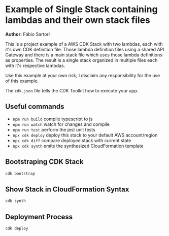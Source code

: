 # Example of Single Stack containing lambdas and their own stack files
**Author:** Fábio Sartori

This is a project example of a AWS CDK Stack with two lambdas, each with it's own CDK definition file.
Those lambda definition files using a shared API Gateway and there is a main stack file which
uses those lambda definitions as properties. 
The result is a single stack organized in multiple files each with it's respective lambdas.

Use this example at your own risk, I disclaim any responsibility for the use of this example.

The `cdk.json` file tells the CDK Toolkit how to execute your app.

## Useful commands

* `npm run build`   compile typescript to js
* `npm run watch`   watch for changes and compile
* `npm run test`    perform the jest unit tests
* `npx cdk deploy`  deploy this stack to your default AWS account/region
* `npx cdk diff`    compare deployed stack with current state
* `npx cdk synth`   emits the synthesized CloudFormation template

## Bootstraping CDK Stack

```bash
cdk bootstrap
```

## Show Stack in CloudFormation Syntax

```bash
cdk synth
```

## Deployment Process
```bash
cdk deploy
```